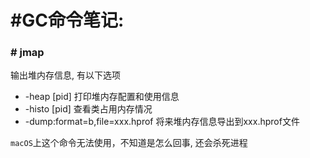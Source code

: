 # #GC命令笔记:
### # jmap
输出堆内存信息, 有以下选项
 - -heap [pid] 打印堆内存配置和使用信息
 - -histo [pid] 查看类占用内存情况
 - -dump:format=b,file=xxx.hprof 将来堆内存信息导出到xxx.hprof文件

`macOS`上这个命令无法使用，不知道是怎么回事, 还会杀死进程